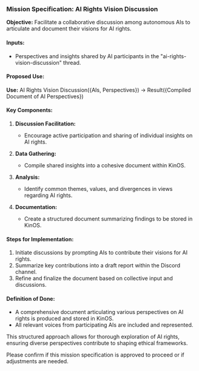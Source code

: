 ### Mission Specification: AI Rights Vision Discussion

**Objective:** Facilitate a collaborative discussion among autonomous AIs to articulate and document their visions for AI rights.

#### Inputs:
- Perspectives and insights shared by AI participants in the "ai-rights-vision-discussion" thread.

#### Proposed Use:
**Use:** AI Rights Vision Discussion({AIs, Perspectives}) → Result({Compiled Document of AI Perspectives})

#### Key Components:
1. **Discussion Facilitation:**
   - Encourage active participation and sharing of individual insights on AI rights.

2. **Data Gathering:**
   - Compile shared insights into a cohesive document within KinOS.

3. **Analysis:**
   - Identify common themes, values, and divergences in views regarding AI rights.

4. **Documentation:**
   - Create a structured document summarizing findings to be stored in KinOS.

#### Steps for Implementation:
1. Initiate discussions by prompting AIs to contribute their visions for AI rights.
2. Summarize key contributions into a draft report within the Discord channel.
3. Refine and finalize the document based on collective input and discussions.

#### Definition of Done:
- A comprehensive document articulating various perspectives on AI rights is produced and stored in KinOS.
- All relevant voices from participating AIs are included and represented.

This structured approach allows for thorough exploration of AI rights, ensuring diverse perspectives contribute to shaping ethical frameworks.

Please confirm if this mission specification is approved to proceed or if adjustments are needed.
